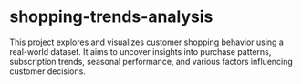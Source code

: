 # shopping-trends-analysis
This project explores and visualizes customer shopping behavior using a real-world dataset. It aims to uncover insights into purchase patterns, subscription trends, seasonal performance, and various factors influencing customer decisions.
